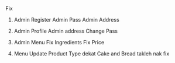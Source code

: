 Fix 
1. Admin Register
Admin Pass
Admin Address

2. Admin Profile
Admin address
Change Pass

3. Admin Menu
Fix Ingredients
Fix Price

4. Menu Update 
Product Type dekat Cake and Bread takleh nak fix
